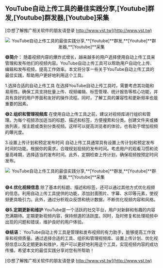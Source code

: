 ## **YouTube自动上传工具的最佳实践分享,**[Youtube]**群发,**[Youtube]**群发器,**[Youtube]**采集**

[😍想了解推广相关软件的朋友请登录 http://www.vst.tw](http://www.vst.tw)

 <center><img src="https://vst.tw/MP4/tuiguang/png/7.png" alt="YouTube自动上传工具的最佳实践分享,**[Youtube]**群发,**[Youtube]**群发器,**[Youtube]**采集"></center>

**😄简介：**
随着视频内容的爆炸式增长，越来越多的用户选择使用自动上传工具来管理和发布他们的视频内容。YouTube自动上传工具可以帮助用户自动化上传、编辑和发布视频，提高工作效率。本文将分享一些关于YouTube自动上传工具的最佳实践，帮助用户更好地利用这个工具。

1.选择合适的自动上传工具
在选择YouTube自动上传工具时，需要考虑其功能和易用性。确保工具支持批量上传、视频编辑、标签管理、统计报告等核心功能，并具有良好的用户界面和友好的操作流程。同时，了解工具的兼容性和更新频率也是重要的因素。

**😄2.组织和管理视频库**
在使用自动上传工具之前，建议对视频库进行组织和管理。为每个视频添加适当的标题、描述和标签，方便搜索和分类。创建文件夹或播放列表，按主题或类别分类视频。这样可以提高浏览者的体验，也有助于增加视频的曝光度。

3.设置上传计划和预定发布时间
自动上传工具通常具有设置上传计划和预定发布时间的功能。根据你的需求，合理规划视频的发布时间。考虑用户的观看习惯和流量高峰期，选择适当的发布时间。此外，定期检查上传计划，确保视频按预定时间发布。

 <center><img src="https://vst.tw/MP4/tuiguang/png/1.png" alt="YouTube自动上传工具的最佳实践分享,**[Youtube]**群发,**[Youtube]**群发器,**[Youtube]**采集"></center>

**😄4.优化视频信息**
除了基本的标题、描述和标签，还可以通过其他方式优化视频的信息。利用自动上传工具提供的功能，添加封面图片、字幕、水印等元素，使视频更具吸引力。此外，通过分析观众反馈和统计数据，不断优化视频内容和风格。

**😄5.定期更新和维护**
YouTube是一个活跃的社交平台，用户对新鲜和有趣的内容充满期待。定期更新视频内容，保持频道的活跃度。同时，及时修复和处理视频中出现的问题和错误，维护良好的用户体验。

**😄结语：**
YouTube自动上传工具是管理和发布视频的有力助手，能够提高工作效率和视频质量。通过选择合适的工具、组织和管理视频库、设置上传计划、优化视频信息以及定期更新和维护，用户可以更好地利用这个工具，实现视频内容的成功传播。希望本文的最佳实践分享对您有所帮助！

[😍想了解推广相关软件的朋友请登录 http://www.vst.tw](http://www.vst.tw)



